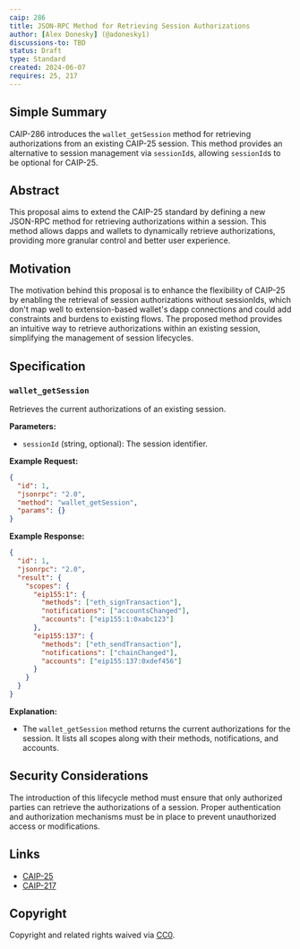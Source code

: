 ```yaml
---
caip: 286
title: JSON-RPC Method for Retrieving Session Authorizations
author: [Alex Donesky] (@adonesky1)
discussions-to: TBD
status: Draft
type: Standard
created: 2024-06-07
requires: 25, 217
---
```


## Simple Summary

CAIP-286 introduces the `wallet_getSession` method for retrieving authorizations from an existing CAIP-25 session. This method provides an alternative to session management via `sessionId`s, allowing `sessionId`s to be optional for CAIP-25.

## Abstract

This proposal aims to extend the CAIP-25 standard by defining a new JSON-RPC method for retrieving authorizations within a session. This method allows dapps and wallets to dynamically retrieve authorizations, providing more granular control and better user experience.

## Motivation

The motivation behind this proposal is to enhance the flexibility of CAIP-25 by enabling the retrieval of session authorizations without sessionIds, which don't map well to extension-based wallet's dapp connections and could add constraints and burdens to existing flows. The proposed method provides an intuitive way to retrieve authorizations within an existing session, simplifying the management of session lifecycles.

## Specification

### `wallet_getSession`

Retrieves the current authorizations of an existing session.

**Parameters:**

- `sessionId` (string, optional): The session identifier.


**Example Request:**

```json
{
  "id": 1,
  "jsonrpc": "2.0",
  "method": "wallet_getSession",
  "params": {}
}
```

**Example Response:**

```json
{
  "id": 1,
  "jsonrpc": "2.0",
  "result": {
    "scopes": {
      "eip155:1": {
        "methods": ["eth_signTransaction"],
        "notifications": ["accountsChanged"],
        "accounts": ["eip155:1:0xabc123"]
      },
      "eip155:137": {
        "methods": ["eth_sendTransaction"],
        "notifications": ["chainChanged"],
        "accounts": ["eip155:137:0xdef456"]
      }
    }
  }
}
```

**Explanation:**

- The `wallet_getSession` method returns the current authorizations for the session. It lists all scopes along with their methods, notifications, and accounts.

## Security Considerations

The introduction of this lifecycle method must ensure that only authorized parties can retrieve the authorizations of a session. Proper authentication and authorization mechanisms must be in place to prevent unauthorized access or modifications.

## Links

- [CAIP-25](https://chainagnostic.org/CAIPs/caip-25)
- [CAIP-217](https://chainagnostic.org/CAIPs/caip-217)

## Copyright

Copyright and related rights waived via
[CC0](https://creativecommons.org/publicdomain/zero/1.0/).
